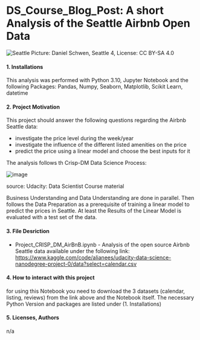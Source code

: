 # DS_Course_Blog_Post: A short Analysis of the Seattle Airbnb Open Data

![Seattle](https://user-images.githubusercontent.com/123451528/216083090-cbc72e2c-a8f7-40a9-a16e-5e9ff018753d.jpg)
Picture: Daniel Schwen, Seattle 4, License: CC BY-SA 4.0

#### 1. Installations

This analysis was performed with Python 3.10, Jupyter Notebook and the following Packages:
Pandas, Numpy, Seaborn, Matplotlib, Scikit Learn, datetime



#### 2. Project Motivation

This project should answer the following questions regarding the Airbnb Seattle data:
- investigate the price level during the week/year
- investigate the influence of the different listed amenities on the price
- predict the price using a linear model and choose the best inputs for it

The analysis follows th Crisp-DM Data Science Process:

![image](https://user-images.githubusercontent.com/123451528/215772328-85627cd7-5c66-42cf-9ef7-61852ed93294.png)

source: Udacity: Data Scientist Course material

Business Understanding and Data Understanding are done in parallel. Then follows the Data Preparation as a prerequisite of training a linear model to predict the prices in Seattle. At least the Results of the Linear Model is evaluated with a test set of the data.

#### 3. File Desriction

- Project_CRISP_DM_AirBnB.ipynb - Analysis of the open source Airbnb Seattle data available under the following link:
https://www.kaggle.com/code/alianees/udacity-data-science-nanodegree-project-0/data?select=calendar.csv

#### 4. How to interact with this project

for using this Notebook you need to download the 3 datasets (calendar, listing, reviews) from the link above and the Notebook itself. The necessary Python Version and packages are listed under (1. Installations)

#### 5. Licenses, Authors

n/a
